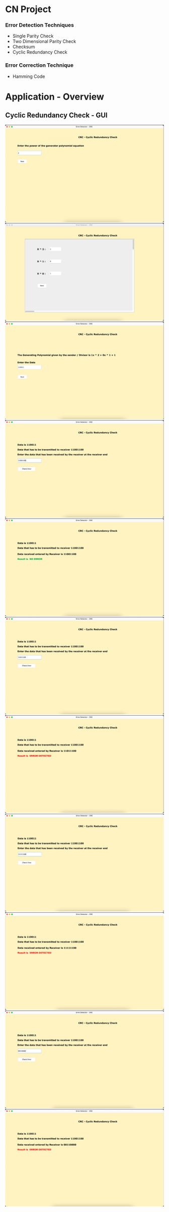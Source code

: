# CN Project

### Error Detection Techniques 

  - Single Parity Check
  - Two Dimensional Parity Check
  - Checksum
  - Cyclic Redundancy Check

### Error Correction Technique 

  - Hamming Code

# Application - Overview

## Cyclic Redundancy Check - GUI

<img src="/Images/CRC/CRC1.png" alt="Screen Image" >
<img src="/Images/CRC/CRC2.png" alt="Screen Image" >
<img src="/Images/CRC/CRC3.png" alt="Screen Image" >
<img src="/Images/CRC/CRC4.png" alt="Screen Image" >
<img src="/Images/CRC/CRC5.png" alt="Screen Image" >
<img src="/Images/CRC/CRC6.png" alt="Screen Image" >
<img src="/Images/CRC/CRC7.png" alt="Screen Image" >
<img src="/Images/CRC/CRC8.png" alt="Screen Image" >
<img src="/Images/CRC/CRC9.png" alt="Screen Image" >
<img src="/Images/CRC/CRC10.png" alt="Screen Image" >
<img src="/Images/CRC/CRC11.png" alt="Screen Image" >